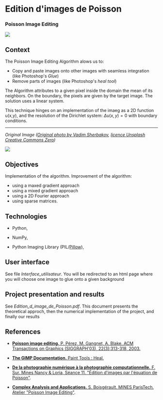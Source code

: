 # Edition d'images de Poisson
### Poisson Image Editing


![](figs/objects-final.jpeg)

Context
--------------------------------------------------------------------------------

The Poisson Image Editing Algorithm alows us to:
- Copy and paste images onto other images with seamless integration (like Photoshop's *Glue*)
- Remove parts of images (like Photoshop's *heal tool*)  

The Algorithm attributes to a given pixel inside the domain the mean of its neighbors. On the boundary, the pixels are given by
the target image.
The solution uses a linear system.

This technique hinges on an implementation of the imaeg as a 2D function u(x,y), and the resolution of the Dirichlet system:
$\Delta u(x,y) = 0$ with boundary conditions.

--------------------------------------------------------------------------------

*Original Image
([Original photo by Vadim Sherbakov](https://unsplash.com/photos/tCICLJ5ktBE), 
[licence Unsplash Creative Commons Zero](https://unsplash.com/license))*

![](figs/objects.jpeg)



Objectives
--------------------------------------------------------------------------------

Implementation of the algorithm.
Improvement of the algorithm:
- using a maxed gradient approach
- using a mixed gradient approach
- using a 2D Fourier approach
- using sparse matrices.

Technologies
--------------------------------------------------------------------------------

  - Python, 
  
  - NumPy, 
  
  - Python Imaging Library (PIL/[Pillow](https://pillow.readthedocs.io)),
  
  
User interface
--------------------------------------------------------------------------------
See file _Interface_utilisateur_. 
You will be redirected to an html page where you will choose one image to glue onto a given background


Project presentation and results 
--------------------------------------------------------------------------------
See *Edition_d_image_de_Poisson.pdf*.
This document presents the theoretical approch, then the numerical implementation of the project, and finally our results

References
--------------------------------------------------------------------------------

  - [**Poisson image editing.** P. Pérez, M. Gangnet, A. Blake. 
    ACM Transactions on Graphics (SIGGRAPH'03), 22(3):313-318, 2003.](http://www.irisa.fr/vista/Papers/2003_siggraph_perez.pdf)

  - [**The GIMP Documentation.** Paint Tools : Heal.](https://docs.gimp.org/en/gimp-tool-heal.html)

  - [**De la photographie numérique à la photographie computationnelle.** F. Sur.
    Mines Nancy & Loria, Séance 11. "Édition d'images par l'équation de Poisson"](https://members.loria.fr/FSur/enseignement/photo/seance11_4pp.pdf).

  - [**Complex Analysis and Applications.** S. Boisgérault. MINES ParisTech. Atelier "Poisson Image Editing"](http://eul.ink/complex-analysis/Poisson%20Image%20Editing/).

